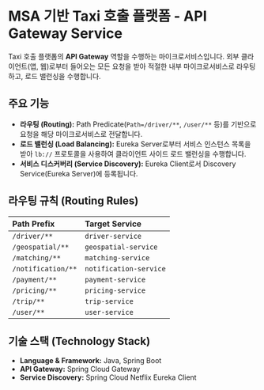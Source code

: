 # MSA 기반 Taxi 호출 플랫폼 - API Gateway Service

Taxi 호출 플랫폼의 **API Gateway** 역할을 수행하는 마이크로서비스입니다. 외부 클라이언트(앱, 웹)로부터 들어오는 모든 요청을 받아 적절한 내부 마이크로서비스로 라우팅하고, 로드 밸런싱을 수행합니다.

## 주요 기능

* **라우팅 (Routing):** Path Predicate(`Path=/driver/**`, `/user/**` 등)를 기반으로 요청을 해당 마이크로서비스로 전달합니다.
* **로드 밸런싱 (Load Balancing):** Eureka Server로부터 서비스 인스턴스 목록을 받아 `lb://` 프로토콜을 사용하여 클라이언트 사이드 로드 밸런싱을 수행합니다.
* **서비스 디스커버리 (Service Discovery):** Eureka Client로서 Discovery Service(Eureka Server)에 등록됩니다.

## 라우팅 규칙 (Routing Rules)

| Path Prefix          | Target Service         |
| :------------------- | :--------------------- |
| `/driver/**`         | `driver-service`       |
| `/geospatial/**`     | `geospatial-service`   |
| `/matching/**`       | `matching-service`     |
| `/notification/**`   | `notification-service` |
| `/payment/**`        | `payment-service`      |
| `/pricing/**`        | `pricing-service`      |
| `/trip/**`           | `trip-service`         |
| `/user/**`           | `user-service`         |

## 기술 스택 (Technology Stack)

* **Language & Framework:** Java, Spring Boot
* **API Gateway:** Spring Cloud Gateway
* **Service Discovery:** Spring Cloud Netflix Eureka Client
